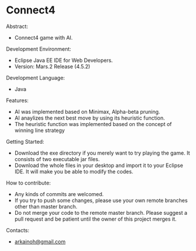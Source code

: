 # Connect4

Abstract:
- Connect4 game with AI.

Development Environment:
- Eclipse Java EE IDE for Web Developers.
- Version: Mars.2 Release (4.5.2)

Development Language:
- Java

Features:
- AI was implemented based on Minimax, Alpha-beta pruning.
- AI anaylizes the next best move by using its heuristic function.
- The heuristic function was implemented based on the concept of winning line strategy

Getting Started:
- Download the exe directory if you merely want to try playing the game. It consists of two executable jar files.
- Download the whole files in your desktop and import it to your Eclipse IDE. It will make you be able to modify the codes.

How to contribute:
- Any kinds of commits are welcomed.
- If you try to push some changes, please use your own remote branches other than master branch.
- Do not merge your code to the remote master branch. Please suggest a pull request and be patient until the owner of this project merges it.

Contacts:
- arkainoh@gmail.com